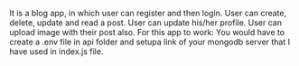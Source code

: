 It is a blog app, in which user can register and then login. User can create, delete, update and read a post. User can update his/her profile. User can upload image with their post also.
For this app to work:
              You would have to create a .env file in api folder and setupa link of your mongodb server that I have used in index.js file.

